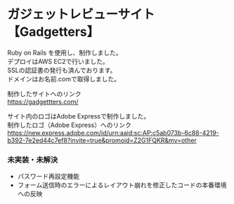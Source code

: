 # ガジェットレビューサイト【Gadgetters】

Ruby on Rails を使用し、制作しました。  
デプロイはAWS EC2で行いました。  
SSLの認証書の発行も済んでおります。  
ドメインはお名前.comで取得しました。

制作したサイトへのリンク  
https://gadgettters.com/

サイト内のロゴはAdobe Expressで制作しました。  
制作したロゴ（Adobe Express）へのリンク  
https://new.express.adobe.com/id/urn:aaid:sc:AP:c5ab073b-6c88-4219-b392-7e2ed44c7ef8?invite=true&promoid=Z2G1FQKR&mv=other

### 未実装・未解決

* パスワード再設定機能
* フォーム送信時のエラーによるレイアウト崩れを修正したコードの本番環境への反映
